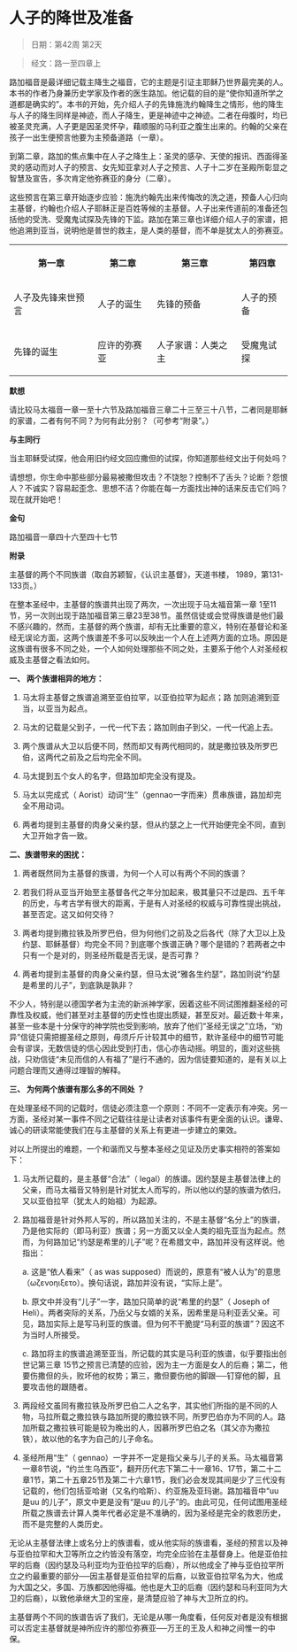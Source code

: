 # 人子的降世及准备

> 日期：第42周 第2天

> 经文：路一至四章上

路加福音是最详细记载主降生之福音，它的主题是引证主耶稣乃世界最完美的人。本书的作者乃身兼历史学家及作者的医生路加。他记载的目的是“使你知道所学之道都是确实的”。本书的开始，先介绍人子的先锋施洗约翰降生之情形，他的降生与人子的降生同样是神迹，而人子降生，更是神迹中之神迹。二者在母腹时，均已被圣灵充满，人子更是因圣灵怀孕，藉顺服的马利亚之腹生出来的。约翰的父亲在孩子一出生便预言他要为主预备道路（一章）。

到第二章，路加的焦点集中在人子之降生上：圣灵的感孕、天使的报讯、西面得圣灵的感动而对人子的预言、女先知亚拿对人子之预言、人子十二岁在圣殿所彰显之智慧及宣告，多次肯定他弥赛亚的身分（二章）。

这些预言在第三章开始逐步应验：施洗约翰先出来传悔改的洗之道，预备人心归向主基督，约翰也介绍人子耶稣正是百姓等候的主基督。人子出来传道前的准备还包括他的受洗、受魔鬼试探及先锋的下监。路加在第三章也详细介绍人子的家谱，把他追溯到亚当，说明他是普世的救主，是人类的基督，而不单是犹太人的弥赛亚。

<table>
 <tbody>
  <tr>
   <th><p>第一章</p></th>
   <th><p>第二章</p></th>
   <th><p>第三章</p></th>
   <th><p>第四章</p></th>
  </tr>
  <tr>
   <td><p>人子及先锋来世预言</p></td>
   <td><p>人子的诞生</p></td>
   <td><p>先锋的预备</p></td>
   <td><p>人子的预备</p></td>
  </tr>
  <tr>
   <td><p>先锋的诞生</p></td>
   <td><p>应许的弥赛亚</p></td>
   <td><p>人子家谱：人类之主</p></td>
   <td><p>受魔鬼试探</p></td>
  </tr>
 </tbody>
</table>

**默想**

请比较马太福音一章一至十六节及路加福音三章二十三至三十八节，二者同是耶稣的家谱，二者有何不同？为何有此分别？（可参考“附录”。）

**与主同行**

当主耶稣受试探，他会用旧约经文回应撒但的试探，你知道那些经文出于何处吗？

请想想，你生命中那些部分最易被撒但攻击？不饶恕？控制不了舌头？论断？怨恨人？不诚实？容易起歪念、思想不洁？你能在每一方面找出神的话来反击它们吗？现在就开始吧！

**金句**

路加福音一章四十六至四十七节

**附录**

主基督的两个不同族谱（取自苏颖智，《认识主基督》，天道书楼， 1989，第131-133页。）

在整本圣经中，主基督的族谱共出现了两次，一次出现于马太福音第一章 1至11节，另一次则出现于路加福音第三章23至38节。虽然信徒或会觉得族谱是他们最不感兴趣的，然而，主基督的两个族谱，却有无比重要的意义，特别在基督论和圣经无误论方面，这两个族谱差不多可以反映出一个人在上述两方面的立场。原因是这族谱有很多不同之处，一个人如何处理那些不同之处，主要系于他个人对圣经权威及主基督之看法如何。

**一、 两个族谱相异的地方：**

1. 马太将主基督之族谱追溯至亚伯拉罕，以亚伯拉罕为起点；路 加则追溯到亚当，以亚当为起点。

2. 马太的记载是父到子，一代一代下去；路加则由子到父，一代一代追上去。

3. 两个族谱从大卫以后便不同，然而却又有两代相同的，就是撒拉铁及所罗巴伯，这两代之前及之后均完全不同。

4. 马太提到五个女人的名字，但路加却完全没有提及。

5. 马太以完成式（ Aorist）动词“生”（gennao一字而来）贯串族谱，路加却完全不用动词。

6. 两者均提到主基督的肉身父亲约瑟，但从约瑟之上一代开始便完全不同，直到大卫开始才告一致。

**二、族谱带来的困扰：**

1. 两者既然同为主基督的族谱，为何一个人可以有两个不同的族谱？

2. 若我们将从亚当开始至主基督各代之年分加起来，极其量只不过是四、五千年的历史，与考古学有很大的距离，于是有人对圣经的权威与可靠性提出挑战，甚至否定。这又如何交待？

3. 两者均提到撒拉铁及所罗巴伯，但为何他们之前及之后各代（除了大卫以上及约瑟、耶稣基督）均完全不同？到底哪个族谱正确？哪个是错的？若两者之中只有一个是对的，则圣经所载是否无误，是否可靠？

4. 两者均提到主基督的肉身父亲约瑟，但马太说“雅各生约瑟”，路加则说“约瑟是希里的儿子”，到底孰是孰非？

不少人，特别是以德国学者为主流的新派神学家，因着这些不同试图推翻圣经的可靠性及权威，他们甚至对主基督的历史性也提出质疑，甚至反对。最近数十年来，甚至一些本是十分保守的神学院也受到影响，放弃了他们“圣经无误之”立场，“劝异”信徒只需把握圣经之原则，毋须斤斤计较其中的细节，默许圣经中的细节可能会有谬误，无数信徒的信心因此受到打击，信心亦告动摇。明显的，面对这些挑战，只劝信徒“未见而信的人有福了”是行不通的，因为信徒要知道的，是有关以上问题合理而又通得过理智的解释。

**三、 为何两个族谱有那么多的不同处 ？**

在处理圣经不同的记载时，信徒必须注意一个原则：不同不一定表示有冲突。另一方面，圣经对某一事件不同之记载往往是让读者对该事件有更全面的认识。谦卑、诚心的研读常能使我们在与主基督的关系上有更进一步建立的果效。

对以上所提出的难题，一个和谐而又与整本圣经之见证及历史事实相符的答案如下：

1. 马太所记载的，是主基督“合法”（ legal）的族谱。因约瑟是主基督法律上的父亲，而马太福音又特别是针对犹太人而写的，所以他以约瑟的族谱为依归，又以亚伯拉罕（犹太人的始祖）为起源。

2. 路加福音是针对外邦人写的，所以路加关注的，不是主基督“名分上”的族谱，乃是他实际的（即马利亚）族谱；另一方面又以全人类的祖先亚当为起点。然而，为何路加记“约瑟是希里的儿子”呢？在希腊文中，路加并没有这样说。他指出：

    a. 这是“依人看来”（ as was supposed）而说的，原意有“被人认为”的意思（ωζενοηιξετο）。换句话说，路加并没有说，“实际上是”。
    
    b. 原文中并没有“儿子”一字，路加只简单的说“希里的约瑟”（ Joseph of Heli）。两者突际的关系，乃岳父与女婿的关系，因希里是马利亚丢父亲。可见，路加实际上是写马利亚的族谱。但为何不干脆提“马利亚的族谱”？因这不为当时人所接受。
    
    c. 路加将主的族谱追溯至亚当，所记载的其实是马利亚的族谱，似乎要指出创世记第三章 15节之预言已清楚的应验，因为主一方面是女人的后裔；第二，他要伤撒但的头，败坏他的权势；第三，撒但要伤他的脚跟──钉穿他的脚，且要攻击他的跟随者。

3. 两段经文虽同有撒拉铁及所罗巴伯二人之名字，其实他们所指的是不同的人物，马拉所载之撒拉铁与路加所提的撒拉铁不同，所罗巴伯亦为不同的人。路加所载之撒拉铁可能是较为晚出的人，因慕所罗巴伯之名（其父亦为撒拉铁），故以他的名字为自己的儿子命名。

4. 圣经所用“生”（ gennao）一字并不一定是指父亲与儿子的关系。马太福音第一章8节说，“约兰生乌西亚”，翻开历代志下第二十一章16、17节，第二十二章1节，第二十五章25节及第二十六章1节，我们必会发现其间是少了三代没有记载的，他们包括亚哈谢（又名约哈斯）、约亚施及亚玛谢。路加福音中“uu 是uu 的儿子”，原文中更是没有“是uu 的儿子”的。由此可见，任何试图用圣经所载之族谱去计算人类年代者必定是不准确的，因为圣经是完全的救恩历史，而不是完整的人类历史。

无论从主基督法律上或名分上的族谱看，或从他实际的族谱看，圣经的预言以及神与亚伯拉罕和大卫等所立之约皆没有落空，均完全应验在主基督身上。他是亚伯拉罕的后裔（因约瑟及马利亚均为亚伯拉罕的后裔），所以他成全了神与亚伯拉罕所立之约最重要的部分──因主基督是亚伯拉罕的后裔，以致亚伯拉罕名为大，他成为大国之父，多国、万族都因他得福。他也是大卫的后裔（因约瑟和马利亚同为大卫的后裔），以致他承继大卫的宝座，是清楚应验了神与大卫所立的约。

主基督两个不同的族谱告诉了我们，无论是从哪一角度看，任何反对者是没有根据可以否定主基督就是神所应许的那位弥赛亚──万王的王及人和神之间惟一的中保。

